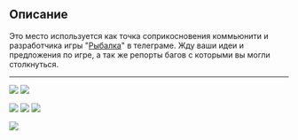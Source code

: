 ## Описание

Это место используется как точка соприкосновения коммьюнити и разработчика игры "[Рыбалка](https://t.me/MewtwoTver_Bot "Рыбалка")" в телеграме.
Жду ваши идеи и предложения по игре, а так же репорты багов с которыми вы могли столкнуться.

------------

[![](https://img.shields.io/github/release/Inspekt0r/FishermanByMrPilot.svg)](https://github.com/Inspekt0r/FishermanByMrPilot/releases/ "![](https://img.shields.io/github/release/Inspekt0r/FishermanByMrPilot.svg)")
[![](https://img.shields.io/github/issues/Inspekt0r/FishermanByMrPilot.svg)](https://github.com/Inspekt0r/FishermanByMrPilot/issues "![](https://img.shields.io/github/issues/Inspekt0r/FishermanByMrPilot.svg)")

[![](https://img.shields.io/badge/Telegram-Bot-blue?logo=telegram)](https://t.me/MewtwoTver_Bot "https://img.shields.io/badge/Telegram-Bot-blue?logo=telegram")
[![](https://img.shields.io/badge/Telegram-Chat-blue?logo=telegram)](https://t.me/sao_telegramChat "https://img.shields.io/badge/Telegram-Bot-blue?logo=telegram")
[![](https://img.shields.io/badge/Github-Discussion-brightgreen?logo=github)](https://github.com/Inspekt0r/FishermanByMrPilot/discussions)

[![](https://github.com/Inspekt0r/FishermanByMrPilot/labels/help-wanted)](https://img.shields.io/github/issues/Inspekt0r/FishermanByMrPilot/help-wanted)
